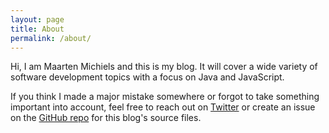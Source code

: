 ```yaml
---
layout: page
title: About
permalink: /about/
---
```


Hi, I am Maarten Michiels and this is my blog. It will cover a wide variety of software development topics with a focus on Java and JavaScript.

If you think I made a major mistake somewhere or forgot to take something important into account, feel free to reach out on [Twitter](https://twitter.com/convincedcoder) or create an issue on the [GitHub repo](https://github.com/convincedcoder/convincedcoder.github.io-source) for this blog's source files.